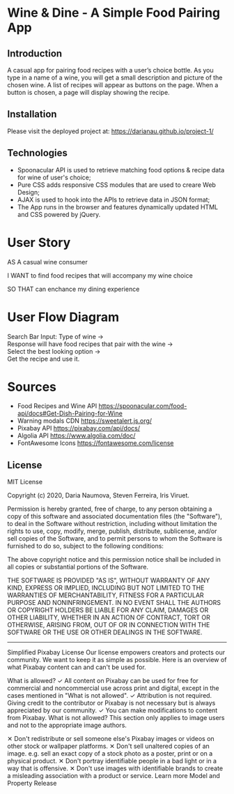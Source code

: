 # Wine & Dine - A Simple Food Pairing App

## Introduction

A casual app for pairing food recipes with a user’s choice bottle. As you type in a name of a wine, you will get a small description and picture of the chosen wine. A list of recipes will appear as buttons on the page. When a button is chosen, a page will display showing the recipe. 


## Installation

Please visit the deployed project at: https://darianau.github.io/project-1/ 

## Technologies

- Spoonacular API is used to retrieve matching food options & recipe data for wine of user's choice;
- Pure CSS adds responsive CSS modules that are used to creare Web Design;  
- AJAX is used to hook into the APIs to retrieve data in JSON format;  
- The App runs in the browser and features dynamically updated HTML and CSS powered by jQuery.

# User Story

AS A casual wine consumer  

I WANT to find food recipes that will accompany my wine choice  

SO THAT can enchance my dining experience  

# User Flow Diagram 

Search Bar Input: Type of wine ->    
Response will have food recipes that pair with the wine ->  
Select the best looking option ->  
Get the recipe and use it.

# Sources

- Food Recipes and Wine API https://spoonacular.com/food-api/docs#Get-Dish-Pairing-for-Wine  
- Warning modals CDN https://sweetalert.js.org/
- Pixabay API https://pixabay.com/api/docs/
- Algolia API https://www.algolia.com/doc/
- FontAwesome Icons https://fontawesome.com/license


## License

MIT License

Copyright (c) 2020, Daria Naumova, Steven Ferreira, Iris Viruet.

Permission is hereby granted, free of charge, to any person obtaining a copy of this software and associated documentation files (the "Software"), to deal in the Software without restriction, including without limitation the rights to use, copy, modify, merge, publish, distribute, sublicense, and/or sell copies of the Software, and to permit persons to whom the Software is furnished to do so, subject to the following conditions:

The above copyright notice and this permission notice shall be included in all copies or substantial portions of the Software.

THE SOFTWARE IS PROVIDED "AS IS", WITHOUT WARRANTY OF ANY KIND, EXPRESS OR IMPLIED, INCLUDING BUT NOT LIMITED TO THE WARRANTIES OF MERCHANTABILITY, FITNESS FOR A PARTICULAR PURPOSE AND NONINFRINGEMENT. IN NO EVENT SHALL THE AUTHORS OR COPYRIGHT HOLDERS BE LIABLE FOR ANY CLAIM, DAMAGES OR OTHER LIABILITY, WHETHER IN AN ACTION OF CONTRACT, TORT OR OTHERWISE, ARISING FROM, OUT OF OR IN CONNECTION WITH THE SOFTWARE OR THE USE OR OTHER DEALINGS IN THE SOFTWARE.

---------------------------------------------------------------------------------------------------------------------------------------
Simplified Pixabay License
Our license empowers creators and protects our community. We want to keep it as simple as possible. Here is an overview of what Pixabay content can and can't be used for.

What is allowed?
✓	All content on Pixabay can be used for free for commercial and noncommercial use across print and digital, except in the cases mentioned in "What is not allowed".
✓	Attribution is not required. Giving credit to the contributor or Pixabay is not necessary but is always appreciated by our community.
✓	You can make modifications to content from Pixabay.
What is not allowed?
This section only applies to image users and not to the appropriate image authors.

✕	Don't redistribute or sell someone else's Pixabay images or videos on other stock or wallpaper platforms.
✕	Don't sell unaltered copies of an image. e.g. sell an exact copy of a stock photo as a poster, print or on a physical product.
✕	Don't portray identifiable people in a bad light or in a way that is offensive.
✕	Don't use images with identifiable brands to create a misleading association with a product or service.
Learn more
Model and Property Release






